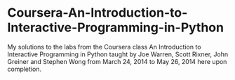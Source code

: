 Coursera-An-Introduction-to-Interactive-Programming-in-Python
================================================================

My solutions to the labs from the Coursera class An Introduction to Interactive Programming in Python 
taught by Joe Warren, Scott Rixner, John Greiner and Stephen Wong 
from March 24, 2014 to May 26, 2014 here upon completion.
